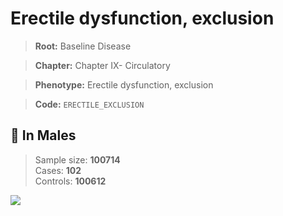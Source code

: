 # Erectile dysfunction, exclusion

> **Root:** Baseline Disease  

> **Chapter:** Chapter IX- Circulatory  

> **Phenotype:** Erectile dysfunction, exclusion  

> **Code:** `ERECTILE_EXCLUSION`

## 👨 In Males  
> Sample size: **100714**  
> Cases: **102**  
> Controls: **100612**
<img src="/Disease/Figures/ALL/Incidence/ERECTILE_EXCLUSION.png"/>
<CsvTable src="/Disease/Data/ALL/Incidence/COX_ERECTILE_EXCLUSION.csv" label="🔍 View full results" />

